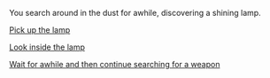 You search around in the dust for awhile, discovering a shining lamp.

[Pick up the lamp](3-A.md)

[Look inside the lamp](3-AB.md)

[Wait for awhile and then continue searching for a weapon](2.md)
